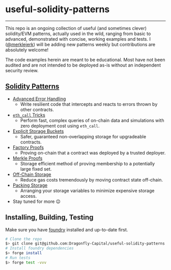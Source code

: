 # useful-solidity-patterns
---
This repo is an ongoing collection of useful (and sometimes clever) solidity/EVM patterns, actually used in the wild, ranging from basic to advanced, demonstrated with concise, working examples and tests. I ([@merklejerk](https://github.com/merklejerk)) will be adding new patterns weekly but contributions are absolutely welcome!

The code examples herein are meant to be educational. Most have not been audited and are not intended to be deployed as-is without an independent security review.

## [Solidity Patterns](./patterns)
- [Advanced Error Handling](./patterns/error-handling)
    - Write resilient code that intercepts and reacts to errors thrown by other contracts.
- [`eth_call` Tricks](./patterns/eth_call-tricks)
    - Perform fast, complex queries of on-chain data and simulations with zero deployment cost using `eth_call`.
- [Explicit Storage Buckets](./patterns/explicit-storage-buckets)
    - Safer, guaranteed non-overlapping storage for upgradeable contracts.
- [Factory Proofs](./patterns/factory-proofs)
    - Proving on-chain that a contract was deployed by a trusted deployer.
- [Merkle Proofs](./patterns/merkle-proofs)
    - Storage efficient method of proving membership to a potentially large fixed set.
- [Off-Chain Storage](./patterns/off-chain-storage)
    - Reduce gas costs tremendously by moving contract state off-chain.
- [Packing Storage](./patterns/packing-storage)
    - Arranging your storage variables to minimize expensive storage access.
- Stay tuned for more 😉

## Installing, Building, Testing

Make sure you have [foundry](https://book.getfoundry.sh/getting-started/installation) installed and up-to-date first.

```bash
# Clone the repo
$> git clone git@github.com:Dragonfly-Capital/useful-solidity-patterns.git
# Install foundry dependencies
$> forge install
# Run tests
$> forge test -vvv
```
